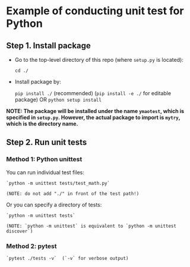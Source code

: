 # Example of conducting unit test for Python

## Step 1. Install package

- Go to the top-level directory of this repo (where `setup.py` is located):

    `cd ./`

- Install package by:

    `pip install ./` (recommended)
    (`pip install -e ./` for editable package)
    OR
    `python setup install`

**NOTE: The package will be installed under the name `ymaotest`, which is specified in `setup.py`. However, the actual package to import is `mytry`, which is the directory name.**

## Step 2. Run unit tests

### Method 1: Python unittest

You can run individual test files:

    `python -m unittest tests/test_math.py`

    (NOTE: do not add "./" in front of the test path!)

Or you can specify a directory of tests:

    `python -m unittest tests`

    (NOTE: `python -m unittest` is equivalent to `python -m unittest discover`)

### Method 2: pytest

    `pytest ./tests -v`  (`-v` for verbose output)

